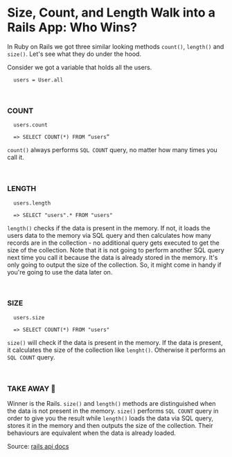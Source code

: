 # Size, Count, and Length Walk into a Rails App: Who Wins?

In Ruby on Rails we got three similar looking methods `count()`, `length()` and `size()`. Let's see what they do under the hood.


Consider we got a variable that holds all the users.
```
  users = User.all
```

<br>

### COUNT
```
  users.count

  => SELECT COUNT(*) FROM “users”
```
`count()` always performs `SQL COUNT` query, no matter how many times you call it.

<br>

### LENGTH
```
  users.length

  => SELECT "users".* FROM "users"
```
`length()` checks if the data is present in the memory. If not, it loads the users data to the memory via SQL query and then calculates how many records are in the collection - no additional query gets executed to get the size of the collection. Note that it is not going to perform another SQL query next time you call it because the data is already stored in the memory. It's only going to output the size of the collection. So, it might come in handy if you're going to use the data later on.

<br>

### SIZE
```
  users.size

  => SELECT COUNT(*) FROM "users"
```
`size()` will check if the data is present in the memory. If the data is present, it calculates the size of the collection like `lenght()`. Otherwise it performs an `SQL COUNT` query.

<br>

### TAKE AWAY 🍔
Winner is the Rails. `size()` and `length()` methods are distinguished when the data is not present in the memory. `size()` performs `SQL COUNT` query in order to give you the result while `length()` loads the data via SQL query, stores it in the memory and then outputs the size of the collection. Their behaviours are equivalent when the data is already loaded.


Source: [rails api docs](https://api.rubyonrails.org/)
